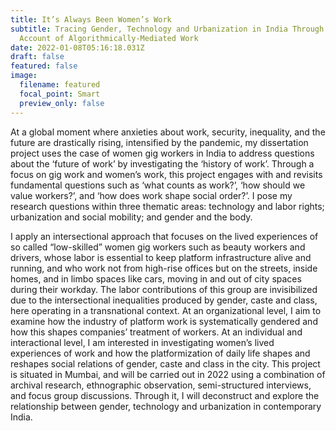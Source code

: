 ```yaml
---
title: It’s Always Been Women’s Work
subtitle: Tracing Gender, Technology and Urbanization in India Through an
  Account of Algorithmically-Mediated Work
date: 2022-01-08T05:16:18.031Z
draft: false
featured: false
image:
  filename: featured
  focal_point: Smart
  preview_only: false
---
```

<!--StartFragment-->

At a global moment where anxieties about work, security, inequality, and the future are drastically rising, intensified by the pandemic, my dissertation project uses the case of women gig workers in India to address questions about the ‘future of work’ by investigating the ‘history of work’. Through a focus on gig work and women’s work, this project engages with and revisits fundamental questions such as ‘what counts as work?’, ‘how should we value workers?’, and ‘how does work shape social order?’. I pose my research questions within three thematic areas: technology and labor rights; urbanization and social mobility; and gender and the body. 

I apply an intersectional approach that focuses on the lived experiences of so called “low-skilled” women gig workers such as beauty workers and drivers, whose labor is essential to keep platform infrastructure alive and running, and who work not from high-rise offices but on the streets, inside homes, and in limbo spaces like cars, moving in and out of city spaces during their workday. The labor contributions of this group are invisibilized due to the intersectional inequalities produced by gender, caste and class, here operating in a transnational context. At an organizational level, I aim to examine how the industry of platform work is systematically gendered and how this shapes companies’ treatment of workers. At an individual and interactional level, I am interested in investigating women’s lived experiences of work and how the platformization of daily life shapes and reshapes social relations of gender, caste and class in the city. This project is situated in Mumbai, and will be carried out in 2022 using a combination of archival research, ethnographic observation, semi-structured interviews, and focus group discussions. Through it, I will deconstruct and explore the relationship between gender, technology and urbanization in contemporary India. 



<!--EndFragment-->
